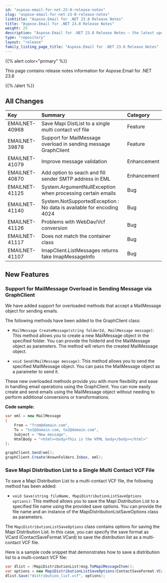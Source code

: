 ```yaml
---
id: "aspose-email-for-net-23-8-release-notes"
slug: "aspose-email-for-net-23-8-release-notes"
linktitle: "Aspose.Email for .NET 23.8 Release Notes"
title: "Aspose.Email for .NET 23.8 Release Notes"
weight: 25
description: "Aspose.Email for .NET 23.8 Release Notes – the latest updates and fixes."
type: "repository"
layout: "release"
family_listing_page_title: "Aspose.Email for .NET 23.8 Release Notes"
---
```


{{% alert color="primary" %}}

This page contains release notes information for Aspose.Email for .NET 23.8

{{% /alert %}}

## **All Changes**

|**Key**|**Summary**|**Category**|
| :- | :- | :- |
|EMAILNET-40968|Save Mapi DistList to a single multi contact vcf file|Feature|
|EMAILNET-39878|Support for MailMessage overload in sending message GraphClient|Feature|
|EMAILNET-41079|Improve message validation|Enhancement|
|EMAILNET-40870|Add option to seach and fill sender SMTP address in EML|Enhancement|
|EMAILNET-41125|System.ArgumentNullException when processing certain emails|Bug|
|EMAILNET-41140|System.NotSupportedException : No data is available for encoding 4024|Bug|
|EMAILNET-41126|Problems with WebDav/Vcf conversion|Bug|
|EMAILNET-41117|Does not match the container class|Bug|
|EMAILNET-41107|ImapClient.ListMessages returns fake ImapMessageInfo|Bug|

## **New Features**

### **Support for MailMessage Overload in Sending Message via GraphClient**

We have added support for overloaded methods that accept a MailMessage object for sending emails.

The following methods have been added to the GraphClient class:

- `MailMessage CreateMessage(string folderId, MailMessage message)`: This method allows you to create a new MailMessage object in the specified folder. You can provide the folderId and the MailMessage object as parameters. The method will return the created MailMessage object.

- `void Send(MailMessage message)`: This method allows you to send the specified MailMessage object. You can pass the MailMessage object as a parameter to send it.

These new overloaded methods provide you with more flexibility and ease in handling email operations using the GraphClient. You can now easily create and send emails using the MailMessage object without needing to perform additional conversions or transformations.

**Code sample:**

```cs
var eml = new MailMessage
{
    From = "from@domain.com",
    To = "to1@domain.com, to2@domain.com",
    Subject = "New message",
    HtmlBody = "<html><body>This is the HTML body</body></html>"
};

graphClient.Send(eml);
graphClient.Create(KnownFolders.Inbox, eml);
```

### **Save Mapi Distribution List to a Single Multi Contact VCF File**

To save a Mapi Distribution List to a multi-contact VCF file, the following method has been added:

- `void Save(string fileName, MapiDistributionListSaveOptions options)`: This method allows you to save the Mapi Distribution List to a specified file name using the provided save options. You can provide the file name and an instance of the MapiDistributionListSaveOptions class as parameters.

The `MapiDistributionListSaveOptions` class contains options for saving the Mapi Distribution List. In this case, you can specify the save format as VCard (ContactSaveFormat.VCard) to save the distribution list as a multi-contact VCF file.

Here is a sample code snippet that demonstrates how to save a distribution list to a multi-contact VCF file:

```cs
var dlist = (MapiDistributionList)msg.ToMapiMessageItem();
var options = new MapiDistributionListSaveOptions(ContactSaveFormat.VCard);
dlist.Save("distribution_list.vcf", options);
```
